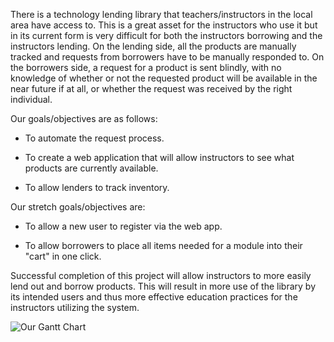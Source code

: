 

There is a technology lending library that teachers/instructors in the local area have access to. This is a great asset for the instructors who use it but in its current form is very difficult for both the instructors borrowing and the instructors lending. On the lending side, all the products are manually tracked and requests from borrowers have to be manually responded to. On the borrowers side, a request for a product is sent blindly, with no knowledge of whether or not the requested product will be available in the near future if at all, or whether the request was received by the right individual. 

Our goals/objectives are as follows:

* To automate the request process.

* To create a web application that will allow instructors to see what products are currently available.

* To allow lenders to track inventory.

Our stretch goals/objectives are:

* To allow a new user to register via the web app.

* To allow borrowers to place all items needed for a module into their "cart" in one click.

Successful completion of this project will allow instructors to more easily lend out and borrow products. This will result in more use of the library by its intended users and thus more effective education practices for the instructors utilizing the system. 

![Our Gantt Chart](https://github.com/nvolenec-uno/CYBR-4580-makerT1/Proposal%20Stuff/Gantt%20Chart.jpg)
